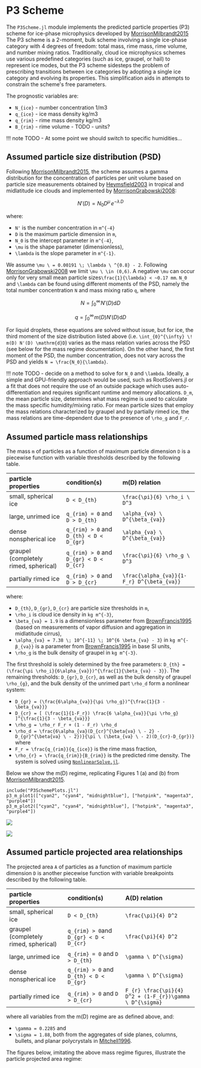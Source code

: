 # P3 Scheme

The `P3Scheme.jl` module implements the predicted particle properties
 (P3) scheme for ice-phase microphysics developed by [MorrisonMilbrandt2015](@cite)
The P3 scheme is a 2-moment, bulk scheme involving a
 single ice-phase category with 4 degrees of freedom: total mass,
 rime mass, rime volume, and number mixing ratios.
Traditionally, cloud ice microphysics schemes use various predefined
 categories (such as ice, graupel, or hail) to represent ice modes, but the P3 scheme sidesteps the
 problem of prescribing transitions between ice categories by adopting
 a single ice category and evolving its properties. This simplification
 aids in attempts to constrain the scheme's free parameters.

The prognostic variables are:
 - ``N_{ice}`` - number concentration 1/m3
 - ``q_{ice}`` - ice mass density kg/m3
 - ``q_{rim}`` - rime mass density kg/m3
 - ``B_{rim}`` - rime volume - TODO - units?

!!! note
    TODO - At some point we should switch to specific humidities...

## Assumed particle size distribution (PSD)

Following [MorrisonMilbrandt2015](@cite), the scheme assumes a
 gamma distribution for the concentration of particles per unit volume
 based on particle size measurements obtained by [Heymsfield2003](@cite)
 in tropical and midlatitude ice clouds and implemented by
 [MorrisonGrabowski2008](@cite):

```math
N'(D) = N_{0} D^\mu \, e^{-\lambda \, D}
```
where:
 - ``N'`` is the number concentration in ``m^{-4}``
 - ``D`` is the maximum particle dimension in ``m``,
 - ``N_0`` is the intercept parameter in ``m^{-4}``,
 - ``\mu`` is the shape parameter (dimensionless),
 - ``\lambda`` is the slope parameter in ``m^{-1}``.

We assume ``\mu \ = 0.00191 \; \lambda \ ^{0.8} - 2``.
Following [MorrisonGrabowski2008](@cite) we limit ``\mu \ \in (0,6)``.
A negative ``\mu`` can occur only for very small mean particle sizes``\frac{1}{\lambda} < ~0.17 mm``.
``N_0`` and ``\lambda`` can be found using different moments of the PSD,
namely the total number concentration ``N`` and mass mixing ratio ``q``, where

```math
N = \int_{0}^{\infty} \! N'(D) \mathrm{d}D
```

```math
q = \int_{0}^{\infty} \! m(D) N'(D) \mathrm{d}D
```

For liquid droplets, these equations are solved without issue, but for ice, the third moment of the size distribution listed above (i.e. ``\int_{0}^{\infty} \! m(D) N'(D) \mathrm{d}D``) varies as the mass relation varies across the PSD (see below for the mass regime documentation). On the other hand, the first moment of the PSD, the number concentration, does not vary across the PSD and yields ``N = \frac{N_0}{\lambda}``.

!!! note
    TODO - decide on a method to solve for ``N_0`` and ``\lambda``. Ideally, a simple and GPU-friendly approach would be used, such as RootSolvers.jl or a fit that does not require the use of an outside package which uses auto-differentiation and requires significant runtime and memory allocations. ``D_m``, the mean particle size, determines what mass regime is used to calculate the mass specific humidity/mixing ratio. For mean particle sizes that employ the mass relations characterized by graupel and by partially rimed ice, the mass relations are time-dependent due to the presence of ``\rho_g`` and ``F_r``.

## Assumed particle mass relationships

The mass ``m`` of particles as a function of maximum particle dimension ``D``
 is a piecewise function with variable thresholds described
 by the following table.

| particle properties                  |      condition(s)                            |    m(D) relation                             |
|:-------------------------------------|:---------------------------------------------|:---------------------------------------------|
|small, spherical ice                  | ``D < D_{th}``                               | ``\frac{\pi}{6} \rho_i \ D^3``               |
|large, unrimed ice                    | ``q_{rim} = 0`` and ``D > D_{th}``           | ``\alpha_{va} \ D^{\beta_{va}}``             |
|dense nonspherical ice                | ``q_{rim} > 0`` and ``D_{th} < D < D_{gr}``  | ``\alpha_{va} \ D^{\beta_{va}}``             |
|graupel (completely rimed, spherical) | ``q_{rim} > 0`` and ``D_{gr} < D < D_{cr}``  | ``\frac{\pi}{6} \rho_g \ D^3``               |
|partially rimed ice                   | ``q_{rim} > 0`` and ``D > D_{cr}``           | ``\frac{\alpha_{va}}{1-F_r} D^{\beta_{va}}`` |

where:
 - ``D_{th}``, ``D_{gr}``, ``D_{cr}`` are particle size thresholds in ``m``,
 - ``\rho_i`` is cloud ice density in ``kg m^{-3}``,
 - ``\beta_{va} = 1.9`` is a dimensionless parameter from [BrownFrancis1995](@cite) (based on measurements of vapor diffusion and aggregation in midlatitude cirrus),
 - ``\alpha_{va} = 7.38 \; 10^{-11} \; 10^{6 \beta_{va} - 3}`` in ``kg m^{-β_{va}}`` is a parameter from [BrownFrancis1995](@cite) in base SI units,
 - ``\rho_g`` is the bulk density of graupel in ``kg m^{-3}``.

The first threshold is solely determined by the free parameters:
  ``D_{th} = (\frac{\pi \rho_i}{6\alpha_{va}})^{\frac{1}{\beta_{va} - 3}}``.
The remaining thresholds: ``D_{gr}``, ``D_{cr}``, as well as the
  bulk density of graupel ``\rho_{g}``,
  and the bulk density of the unrimed part ``\rho_d``
  form a nonlinear system:
 - ``D_{gr} = (\frac{6\alpha_{va}}{\pi \rho_g})^{\frac{1}{3 - \beta_{va}}}``
 - ``D_{cr} = [ (\frac{1}{1-F_r}) \frac{6 \alpha_{va}}{\pi \rho_g} ]^{\frac{1}{3 - \beta_{va}}}``
 - ``\rho_g = \rho_r F_r + (1 - F_r) \rho_d``
 - ``\rho_d = \frac{6\alpha_{va}(D_{cr}^{\beta{va} \ - 2} - D_{gr}^{\beta{va} \ - 2})}{\pi \ (\beta_{va} \ - 2)(D_{cr}-D_{gr})}``
where
 - ``F_r = \frac{q_{rim}}{q_{ice}}`` is the rime mass fraction,
 - ``\rho_{r} = \frac{q_{rim}}{B_{rim}}`` is the predicted rime density.
The system is solved using [`NonlinearSolve.jl`](https://docs.sciml.ai/NonlinearSolve/stable/).

Below we show the m(D) regime, replicating Figures 1 (a) and (b) from [MorrisonMilbrandt2015](@cite).

```@example
include("P3SchemePlots.jl")
p3_m_plot1(["cyan2", "cyan4", "midnightblue"], ["hotpink", "magenta3", "purple4"])
p3_m_plot2(["cyan2", "cyan4", "midnightblue"], ["hotpink", "magenta3", "purple4"])
```

![](MorrisonandMilbrandtFig1a.svg)

![](MorrisonandMilbrandtFig1b.svg)

## Assumed particle projected area relationships

The projected area ``A`` of particles as a function of maximum particle dimension ``D``
 is another piecewise function with variable breakpoints described
 by the following table.

| particle properties |      condition(s)     |    A(D) relation      |
|:--------------------|:----------------------|:----------------------|
|small, spherical ice | ``D < D_{th}``        | ``\frac{\pi}{4} D^2`` |
|graupel (completely rimed, spherical)| ``q_{rim} > 0``and ``D_{gr} < D < D_{cr}`` | ``\frac{\pi}{4} D^2`` |
|large, unrimed ice   | ``q_{rim} = 0`` and ``D > D_{th}`` | ``\gamma \ D^{\sigma}`` |
|dense nonspherical ice | ``q_{rim} > 0`` and ``D_{th} < D < D_{gr}`` | ``\gamma \ D^{\sigma}`` |
|partially rimed ice | ``q_{rim} > 0`` and ``D > D_{cr}`` | ``F_{r} \frac{\pi}{4} D^2 + (1-F_{r})\gamma \ D^{\sigma}`` |

where all variables from the m(D) regime are as defined above, and:
 - ``\gamma = 0.2285`` and
 - ``\sigma = 1.88``, both from the aggregates of side planes, columns, bullets, and planar polycrystals in [Mitchell1996](@cite).

The figures below, imitating the above mass regime figures, illustrate the particle projected area regime: